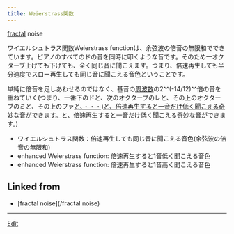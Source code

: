 ```yaml
---
title: Weierstrass関数
---
```

[fractal](/fractal) noise

[](/)

ワイエルシュトラス関数Weierstrass functionは、余弦波の倍音の無限和でできています。ピアノのすべてのドの音を同時に叩くような音です。そのため一オクターブ上げても下げても、全く同じ音に聞こえます。つまり、倍速再生しても半分速度でスロー再生しても同じ音に聞こえる音色ということです。



単純に倍音を足しあわせるのではなく、基音の[周波数](/周波数)の2^^(-14/12)^^倍の音を重ねていく(つまり、一番下のドと、次のオクターブのレと、その上のオクターブのミと、その上のファ[と、・・・)と、倍速再生すると一音だけ低く聞こえる奇妙な音ができます。](/と、・・・)と、倍速再生すると一音だけ低く聞こえる奇妙な音ができます。)



* [](weierstrass12.wav) ワイエルシュトラス関数：倍速再生しても同じ音に聞こえる音色(余弦波の倍音の無限和)
* [](weierstrass14.wav) enhanced Weierstrass function: 倍速再生すると1音低く聞こえる音色
* [](weierstrass10.wav) enhanced Weierstrass function: 倍速再生すると1音高く聞こえる音色






## Linked from

* [fractal noise](/fractal noise)


----

[Edit](https://github.com/vitroid/vitroid.github.io/edit/master/MD/Weierstrass関数.md)

